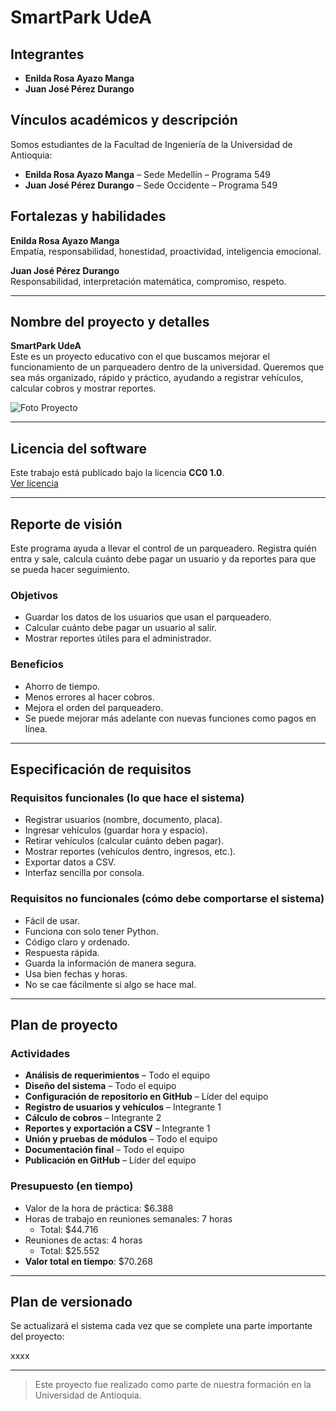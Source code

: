 # SmartPark UdeA

## Integrantes


- **Enilda Rosa Ayazo Manga**
- **Juan José Pérez Durango**

## Vínculos académicos y descripción

Somos estudiantes de la Facultad de Ingeniería de la Universidad de Antioquia:


- **Enilda Rosa Ayazo Manga** – Sede Medellín – Programa 549  
- **Juan José Pérez Durango** – Sede Occidente – Programa 549  

## Fortalezas y habilidades

**Enilda Rosa Ayazo Manga**  
Empatía, responsabilidad, honestidad, proactividad, inteligencia emocional.

**Juan José Pérez Durango**  
Responsabilidad, interpretación matemática, compromiso, respeto.

---

## Nombre del proyecto y detalles

**SmartPark UdeA**  
Este es un proyecto educativo con el que buscamos mejorar el funcionamiento de un parqueadero dentro de la universidad. Queremos que sea más organizado, rápido y práctico, ayudando a registrar vehículos, calcular cobros y mostrar reportes.

![Foto Proyecto](https://github.com/user-attachments/assets/fce78852-3ade-4981-bdc2-439ecd8e7871)

---

## Licencia del software

Este trabajo está publicado bajo la licencia **CC0 1.0**.  
[Ver licencia](https://creativecommons.org/publicdomain/zero/1.0/)

---

## Reporte de visión

Este programa ayuda a llevar el control de un parqueadero. Registra quién entra y sale, calcula cuánto debe pagar un usuario y da reportes para que se pueda hacer seguimiento.

### Objetivos

- Guardar los datos de los usuarios que usan el parqueadero.
- Calcular cuánto debe pagar un usuario al salir.
- Mostrar reportes útiles para el administrador.

### Beneficios

- Ahorro de tiempo.
- Menos errores al hacer cobros.
- Mejora el orden del parqueadero.
- Se puede mejorar más adelante con nuevas funciones como pagos en línea.

---

## Especificación de requisitos

### Requisitos funcionales (lo que hace el sistema)

- Registrar usuarios (nombre, documento, placa).
- Ingresar vehículos (guardar hora y espacio).
- Retirar vehículos (calcular cuánto deben pagar).
- Mostrar reportes (vehículos dentro, ingresos, etc.).
- Exportar datos a CSV.
- Interfaz sencilla por consola.

### Requisitos no funcionales (cómo debe comportarse el sistema)

- Fácil de usar.
- Funciona con solo tener Python.
- Código claro y ordenado.
- Respuesta rápida.
- Guarda la información de manera segura.
- Usa bien fechas y horas.
- No se cae fácilmente si algo se hace mal.

---

## Plan de proyecto

### Actividades

- **Análisis de requerimientos** – Todo el equipo  
- **Diseño del sistema** – Todo el equipo  
- **Configuración de repositorio en GitHub** – Líder del equipo  
- **Registro de usuarios y vehículos** – Integrante 1  
- **Cálculo de cobros** – Integrante 2  
- **Reportes y exportación a CSV** – Integrante 1 
- **Unión y pruebas de módulos** – Todo el equipo  
- **Documentación final** – Todo el equipo  
- **Publicación en GitHub** – Líder del equipo

### Presupuesto (en tiempo)

- Valor de la hora de práctica: $6.388
- Horas de trabajo en reuniones semanales: 7 horas  
  - Total: $44.716
- Reuniones de actas: 4 horas  
  - Total: $25.552  
- **Valor total en tiempo**: $70.268

---

## Plan de versionado

Se actualizará el sistema cada vez que se complete una parte importante del proyecto:

xxxx

---

> Este proyecto fue realizado como parte de nuestra formación en la Universidad de Antioquia.
